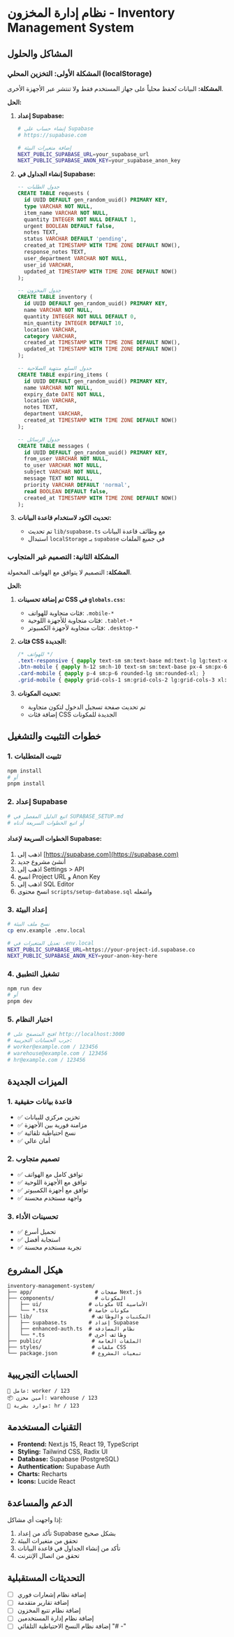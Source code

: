 # نظام إدارة المخزون - Inventory Management System

## المشاكل والحلول

### المشكلة الأولى: التخزين المحلي (localStorage)

**المشكلة:** البيانات تُحفظ محلياً على جهاز المستخدم فقط ولا تنتشر عبر الأجهزة الأخرى.

**الحل:**

1. **إعداد Supabase:**
   ```bash
   # إنشاء حساب على Supabase
   # https://supabase.com
   
   # إضافة متغيرات البيئة
   NEXT_PUBLIC_SUPABASE_URL=your_supabase_url
   NEXT_PUBLIC_SUPABASE_ANON_KEY=your_supabase_anon_key
   ```

2. **إنشاء الجداول في Supabase:**
   ```sql
   -- جدول الطلبات
   CREATE TABLE requests (
     id UUID DEFAULT gen_random_uuid() PRIMARY KEY,
     type VARCHAR NOT NULL,
     item_name VARCHAR NOT NULL,
     quantity INTEGER NOT NULL DEFAULT 1,
     urgent BOOLEAN DEFAULT false,
     notes TEXT,
     status VARCHAR DEFAULT 'pending',
     created_at TIMESTAMP WITH TIME ZONE DEFAULT NOW(),
     response_notes TEXT,
     user_department VARCHAR NOT NULL,
     user_id VARCHAR,
     updated_at TIMESTAMP WITH TIME ZONE DEFAULT NOW()
   );

   -- جدول المخزون
   CREATE TABLE inventory (
     id UUID DEFAULT gen_random_uuid() PRIMARY KEY,
     name VARCHAR NOT NULL,
     quantity INTEGER NOT NULL DEFAULT 0,
     min_quantity INTEGER DEFAULT 10,
     location VARCHAR,
     category VARCHAR,
     created_at TIMESTAMP WITH TIME ZONE DEFAULT NOW(),
     updated_at TIMESTAMP WITH TIME ZONE DEFAULT NOW()
   );

   -- جدول السلع منتهية الصلاحية
   CREATE TABLE expiring_items (
     id UUID DEFAULT gen_random_uuid() PRIMARY KEY,
     name VARCHAR NOT NULL,
     expiry_date DATE NOT NULL,
     location VARCHAR,
     notes TEXT,
     department VARCHAR,
     created_at TIMESTAMP WITH TIME ZONE DEFAULT NOW()
   );

   -- جدول الرسائل
   CREATE TABLE messages (
     id UUID DEFAULT gen_random_uuid() PRIMARY KEY,
     from_user VARCHAR NOT NULL,
     to_user VARCHAR NOT NULL,
     subject VARCHAR NOT NULL,
     message TEXT NOT NULL,
     priority VARCHAR DEFAULT 'normal',
     read BOOLEAN DEFAULT false,
     created_at TIMESTAMP WITH TIME ZONE DEFAULT NOW()
   );
   ```

3. **تحديث الكود لاستخدام قاعدة البيانات:**
   - تم تحديث `lib/supabase.ts` مع وظائف قاعدة البيانات
   - استبدال `localStorage` بـ `supabase` في جميع الملفات

### المشكلة الثانية: التصميم غير المتجاوب

**المشكلة:** التصميم لا يتوافق مع الهواتف المحمولة.

**الحل:**

1. **تم إضافة تحسينات CSS في `globals.css`:**
   - فئات متجاوبة للهواتف: `.mobile-*`
   - فئات متجاوبة للأجهزة اللوحية: `.tablet-*`
   - فئات متجاوبة لأجهزة الكمبيوتر: `.desktop-*`

2. **فئات CSS الجديدة:**
   ```css
   /* للهواتف */
   .text-responsive { @apply text-sm sm:text-base md:text-lg lg:text-xl; }
   .btn-mobile { @apply h-12 sm:h-10 text-sm sm:text-base px-4 sm:px-6; }
   .card-mobile { @apply p-4 sm:p-6 rounded-lg sm:rounded-xl; }
   .grid-mobile { @apply grid-cols-1 sm:grid-cols-2 lg:grid-cols-3 xl:grid-cols-4; }
   ```

3. **تحديث المكونات:**
   - تم تحديث صفحة تسجيل الدخول لتكون متجاوبة
   - إضافة فئات CSS الجديدة للمكونات

## خطوات التثبيت والتشغيل

### 1. تثبيت المتطلبات
```bash
npm install
# أو
pnpm install
```

### 2. إعداد Supabase
```bash
# اتبع الدليل المفصل في SUPABASE_SETUP.md
# أو اتبع الخطوات السريعة أدناه
```

#### الخطوات السريعة لإعداد Supabase:
1. اذهب إلى [https://supabase.com](https://supabase.com)
2. أنشئ مشروع جديد
3. اذهب إلى Settings > API
4. انسخ Project URL و Anon Key
5. اذهب إلى SQL Editor
6. انسخ محتوى `scripts/setup-database.sql` واشغله

### 3. إعداد البيئة
```bash
# نسخ ملف البيئة
cp env.example .env.local

# تعديل المتغيرات في .env.local
NEXT_PUBLIC_SUPABASE_URL=https://your-project-id.supabase.co
NEXT_PUBLIC_SUPABASE_ANON_KEY=your-anon-key-here
```

### 4. تشغيل التطبيق
```bash
npm run dev
# أو
pnpm dev
```

### 5. اختبار النظام
```bash
# افتح المتصفح على http://localhost:3000
# جرب الحسابات التجريبية:
# worker@example.com / 123456
# warehouse@example.com / 123456  
# hr@example.com / 123456
```

## الميزات الجديدة

### 1. قاعدة بيانات حقيقية
- ✅ تخزين مركزي للبيانات
- ✅ مزامنة فورية بين الأجهزة
- ✅ نسخ احتياطية تلقائية
- ✅ أمان عالي

### 2. تصميم متجاوب
- ✅ توافق كامل مع الهواتف
- ✅ توافق مع الأجهزة اللوحية
- ✅ توافق مع أجهزة الكمبيوتر
- ✅ واجهة مستخدم محسنة

### 3. تحسينات الأداء
- ✅ تحميل أسرع
- ✅ استجابة أفضل
- ✅ تجربة مستخدم محسنة

## هيكل المشروع

```
inventory-management-system/
├── app/                    # صفحات Next.js
├── components/             # المكونات
│   ├── ui/               # مكونات UI الأساسية
│   └── *.tsx             # مكونات خاصة
├── lib/                   # المكتبات والوظائف
│   ├── supabase.ts       # إعداد Supabase
│   ├── enhanced-auth.ts  # نظام المصادقة
│   └── *.ts              # وظائف أخرى
├── public/                # الملفات العامة
├── styles/                # ملفات CSS
└── package.json           # تبعيات المشروع
```

## الحسابات التجريبية

```
👷 عامل: worker / 123
📦 أمين مخزن: warehouse / 123  
👔 موارد بشرية: hr / 123
```

## التقنيات المستخدمة

- **Frontend:** Next.js 15, React 19, TypeScript
- **Styling:** Tailwind CSS, Radix UI
- **Database:** Supabase (PostgreSQL)
- **Authentication:** Supabase Auth
- **Charts:** Recharts
- **Icons:** Lucide React

## الدعم والمساعدة

إذا واجهت أي مشاكل:

1. تأكد من إعداد Supabase بشكل صحيح
2. تحقق من متغيرات البيئة
3. تأكد من إنشاء الجداول في قاعدة البيانات
4. تحقق من اتصال الإنترنت

## التحديثات المستقبلية

- [ ] إضافة نظام إشعارات فوري
- [ ] إضافة تقارير متقدمة
- [ ] إضافة نظام تتبع المخزون
- [ ] إضافة نظام إدارة المستخدمين
- [ ] إضافة نظام النسخ الاحتياطية التلقائي "# -" 

